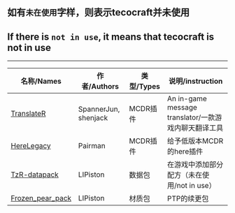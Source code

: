 ## 如有`未在使用`字样，则表示tecocraft并未使用
## If there is `not in use`, it means that tecocraft is not in use

-----
|名称/Names|作者/Authors|类型/Types|说明/instruction|
|-|-|-|-|
|[TranslateR](https://github.com/Minecraft-TecoCraft-server/TranslateR)|SpannerJun, shenjack|MCDR插件|An in-game message translator/一款游戏内聊天翻译工具
|[HereLegacy](https://github.com/Pairman/HereLegacy)|Pairman|MCDR插件|给予低版本MCDR的here插件
|[TzR-datapack](https://github.com/LIPiston/Tzr-datapack)|LIPiston|数据包|在游戏中添加部分配方（未在使用/not in use）
|[Frozen_pear_pack](https://github.com/LIPiston/Frozen_Pear_Pack)|LIPiston|材质包|PTP的续更包